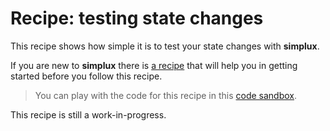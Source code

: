 # Recipe: testing state changes

This recipe shows how simple it is to test your state changes with **simplux**.

If you are new to **simplux** there is [a recipe](../getting-started#readme) that will help you in getting started before you follow this recipe.

> You can play with the code for this recipe in this [code sandbox](https://codesandbox.io/s/github/MrWolfZ/simplux/tree/master/recipes/basics/testing-state-changes).

This recipe is still a work-in-progress.
